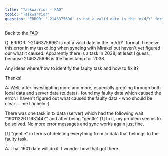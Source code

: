 ```yaml
---
title: "Taskwarrior - FAQ"
topic: "Taskwarrior"
question: "ERROR: '-2146375696' is not a valid date in the 'm/d/Y' format."
---
```


Back to the [FAQ](/support/faq)

Q: ERROR: '-2146375696' is not a valid date in the 'm/d/Y' format.
I receive this error in my taskd.log when syncing with Mirakel but haven't yet figured our what it caused. Apparently there is a task in 2038, at least I guess, because 2146375696 is the timestamp for 2038.

Any ideas where/how to identify the faulty task and how to fix it? 

Thanks!

A: Well, after investigating more and more, especially grep'ing through both local data and server data (tx.data) I found my faulty data which caused the error. I haven't figured out what caused the faulty data - who should be clear ... me Lächeln :)

There was one task in tx.data (server) which had the following wait "19011226T163144Z" and after being "gentle" [1] to it, my problem seems to be solved. No more error messages and sync works again just fine.

[1] "gentle" in terms of deleting everything from tx.data that belongs to the faulty task.

A: That 1901 date will do it. I wonder how that got there.

